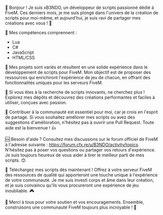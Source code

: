 👋 Bonjour ! Je suis xB3NDO, un développeur de scripts passionné dédié à FiveM. Ces derniers mois, je me suis plongé dans l'univers de la création de scripts pour moi-même, et aujourd'hui, je suis ravi de partager mes créations avec vous ! 🚀

💼 Mes compétences comprennent :
- Lua
- C#
- JavaScript
- HTML/CSS

🔨 Mes projets sont variés et résultent en une solide expérience dans le développement de scripts pour FiveM. Mon objectif est de proposer des ressources qui enrichiront l'expérience de jeu de chacun, en offrant des fonctionnalités uniques pour les serveurs FiveM.

🌟 Si vous êtes à la recherche de scripts innovants, ne cherchez plus ! Explorez mes dépôts et découvrez des créations performantes et faciles à utiliser, conçues avec passion.

🤝 Contribuer à la communauté est essentiel pour moi, car je crois en l'esprit de partage. Si vous souhaitez améliorer mes scripts ou avez des suggestions d'amélioration, n'hésitez pas à ouvrir une Pull Request. Toute aide est la bienvenue ! 👍

🆘 Besoin d'aide ? Consultez mes discussions sur le forum officiel de FiveM à l'adresse suivante : https://forum.cfx.re/u/B3NDO/activity/topics. N'hésitez pas à poser vos questions ou partager vos retours d'expérience. Je suis toujours heureux de vous aider à tirer le meilleur parti de mes scripts. 😊

💾 Téléchargez mes scripts dès maintenant ! Offrez à votre serveur FiveM des ressources de qualité qui apporteront une touche unique à l'expérience de votre communauté. Je me suis investi corps et âme dans leur création, et je suis convaincu qu'ils vous procureront une expérience de jeu inoubliable. 🎮

🙏 Merci à tous pour votre soutien et vos encouragements. Ensemble, construisons une communauté FiveM toujours plus incroyable ! 🤝
